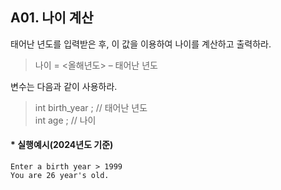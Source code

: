 ## A01. 나이 계산

태어난 년도를 입력받은 후, 이 값을 이용하여 나이를 계산하고 출력하라.

>나이 = <올해년도> – 태어난 년도

변수는 다음과 같이 사용하라.   

>int birth_year ; // 태어난 년도    
int age ; // 나이

#### * 실행예시(2024년도 기준)
<pre><code>Enter a birth year > 1999
You are 26 year's old.
</code></pre>
